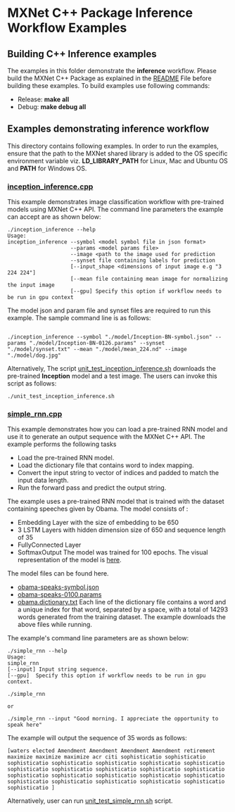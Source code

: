 # MXNet C++ Package Inference Workflow Examples

## Building C++ Inference examples

The examples in this folder demonstrate the **inference** workflow. Please build the MXNet C++ Package as explained in the [README](<https://github.com/apache/incubator-mxnet/tree/master/cpp-package#building-c-package>) File before building these examples.
To build examples use following commands:

-  Release: **make all**
-  Debug: **make debug all**


## Examples demonstrating inference workflow

This directory contains following examples. In order to run the examples, ensure that the path to the MXNet shared library is added to the OS specific environment variable viz. **LD\_LIBRARY\_PATH** for Linux, Mac and Ubuntu OS and **PATH** for Windows OS.

### [inception_inference.cpp](<https://github.com/apache/incubator-mxnet/blob/master/cpp-package/example/inference/inception_inference.cpp>)

This example demonstrates image classification workflow with pre-trained models using MXNet C++ API. The command line parameters the example can accept are as shown below:

```
./inception_inference --help
Usage:
inception_inference --symbol <model symbol file in json format>
                    --params <model params file>
					--image <path to the image used for prediction
					--synset file containing labels for prediction
					[--input_shape <dimensions of input image e.g "3 224 224"]
					[--mean file containing mean image for normalizing the input image
					[--gpu] Specify this option if workflow needs to be run in gpu context
```
The model json and param file and synset files are required to run this example.  The sample command line is as follows:

```

./inception_inference --symbol "./model/Inception-BN-symbol.json" --params "./model/Inception-BN-0126.params" --synset "./model/synset.txt" --mean "./model/mean_224.nd" --image "./model/dog.jpg"
```
Alternatively, The script [unit_test_inception_inference.sh](<https://github.com/apache/incubator-mxnet/blob/master/cpp-package/example/inference/unit_test_inception_inference.sh>) downloads the pre-trained **Inception** model and a test image. The users can invoke this script as follows:

```
./unit_test_inception_inference.sh
```

### [simple_rnn.cpp](<https://github.com/apache/incubator-mxnet/blob/master/cpp-package/example/inference/simple_rnn.cpp>)
This example demonstrates how you can load a pre-trained RNN model and use it to generate an output sequence with the MXNet C++ API.
The example performs the following tasks
- Load the pre-trained RNN model.
- Load the dictionary file that contains word to index mapping.
- Convert the input string to vector of indices and padded to match the input data length.
- Run the forward pass and predict the output string.

The example uses a pre-trained RNN model that is trained with the dataset containing speeches given by Obama.
The model consists of :
- Embedding Layer with the size of embedding to be 650
- 3 LSTM Layers with hidden dimension size of 650 and sequence length of 35
- FullyConnected Layer
- SoftmaxOutput
The model was trained for 100 epochs.
The visual representation of the model is [here](<https://github.com/apache/incubator-mxnet/blob/master/cpp-package/example/inference/obama-speaks.pdf>).

The model files can be found here.
- [obama-speaks-symbol.json](<https://s3.amazonaws.com/mxnet-cpp/RNN_model/obama-speaks-symbol.json>)
- [obama-speaks-0100.params](<https://s3.amazonaws.com/mxnet-cpp/RNN_model/obama-speaks-0100.params>)
- [obama.dictionary.txt](<https://s3.amazonaws.com/mxnet-cpp/RNN_model/obama.dictionary.txt>) Each line of the dictionary file contains a word and a unique index for that word, separated by a space, with a total of 14293 words generated from the training dataset.
The example downloads the above files while running.

The example's command line parameters are as shown below:

```
./simple_rnn --help
Usage:
simple_rnn
[--input] Input string sequence.
[--gpu]  Specify this option if workflow needs to be run in gpu context.

./simple_rnn

or

./simple_rnn --input "Good morning. I appreciate the opportunity to speak here"
```

The example will output the sequence of 35 words as follows:
```
[waters elected Amendment Amendment Amendment Amendment retirement maximize maximize maximize acr citi sophisticatio sophisticatio sophisticatio sophisticatio sophisticatio sophisticatio sophisticatio sophisticatio sophisticatio sophisticatio sophisticatio sophisticatio sophisticatio sophisticatio sophisticatio sophisticatio sophisticatio sophisticatio sophisticatio sophisticatio sophisticatio sophisticatio sophisticatio ]
```

Alternatively, user can run [unit_test_simple_rnn.sh](<https://github.com/apache/incubator-mxnet/blob/master/cpp-package/example/inference/unit_test_simple_rnn.sh>) script.

